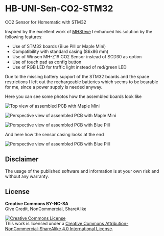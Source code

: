 # HB-UNI-Sen-CO2-STM32
CO2 Sensor for Homematic with STM32

Inspired by the excellent work of [MHSteve](https://github.com/HMSteve/HB-UNI-Sen-CO2/blob/main/README.md) I enhanced his solution by the following features:
- Use of STM32 boards (Blue Pill or Maple Mini)
- Compatibility with standard casing (86x86 mm)
- Use of Winsen MH-Z19 CO2 Sensor instead of SCD30 as option
- Use of touch pad as config button
- Use of RGB LED for traffic light instead of red/green LED

Due to the missing battery support of the STM32 boards and the space restrictions I left out the rechargeable batteries which seems to be bearable for me, since a power supply is needed anyway.

Here you can see some photos how the assembled boards look like

![Top view of assembled PCB with Maple Mini](https://github.com/bestfan/HB-UNI-Sen-CO2-STM32/blob/main/Pictures/maplemini_topview.jpg)

![Perspective view of assembled PCB with Maple Mini](https://github.com/bestfan/HB-UNI-Sen-CO2-STM32/blob/main/Pictures/maplemini_perspective.jpg)

![Perspective view of assembled PCB with Blue Pill](https://github.com/bestfan/HB-UNI-Sen-CO2-STM32/blob/main/Pictures/bluepill_perspective.jpg)

And here how the sensor casing looks at the end

![Perspective view of assembled PCB with Blue Pill](https://github.com/bestfan/HB-UNI-Sen-CO2-STM32/blob/main/Pictures/casing_perspective.jpg)


## Disclaimer

The usage of the published software and information is at your own risk and without any warranty.

## License

**Creative Commons BY-NC-SA**<br>
Give Credit, NonCommercial, ShareAlike

<a rel="license" href="http://creativecommons.org/licenses/by-nc-sa/4.0/"><img alt="Creative Commons License" style="border-width:0" src="https://mirrors.creativecommons.org/presskit/buttons/88x31/svg/by-nc-sa.eu.svg" /></a><br />This work is licensed under a <a rel="license" href="http://creativecommons.org/licenses/by-nc-sa/4.0/">Creative Commons Attribution-NonCommercial-ShareAlike 4.0 International License</a>.

